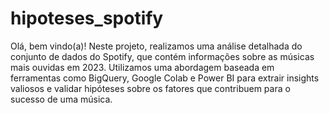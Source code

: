 # hipoteses_spotify

Olá, bem vindo(a)!
Neste projeto, realizamos uma análise detalhada do conjunto de dados do Spotify, que contém informações sobre as músicas mais ouvidas em 2023. Utilizamos uma abordagem baseada em ferramentas como BigQuery, Google Colab e Power BI para extrair insights valiosos e validar hipóteses sobre os fatores que contribuem para o sucesso de uma música.
